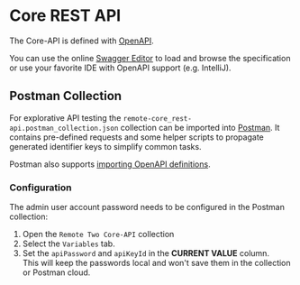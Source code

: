 # Core REST API

The Core-API is defined with [OpenAPI](https://www.openapis.org/).

You can use the online [Swagger Editor](https://editor.swagger.io/) to load and browse the specification or use your
favorite IDE with OpenAPI support (e.g. IntelliJ).

## Postman Collection

For explorative API testing the `remote-core_rest-api.postman_collection.json` collection can be imported into
[Postman](https://www.postman.com/). It contains pre-defined requests and some helper scripts to propagate generated
identifier keys to simplify common tasks.

Postman also supports [importing OpenAPI definitions](https://learning.postman.com/docs/integrations/available-integrations/working-with-openAPI/).  

### Configuration

The admin user account password needs to be configured in the Postman collection:

1. Open the `Remote Two Core-API` collection
2. Select the `Variables` tab.
3. Set the `apiPassword` and `apiKeyId` in the **CURRENT VALUE** column.  
   This will keep the passwords local and won't save them in the collection or Postman cloud.
